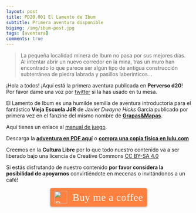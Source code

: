```yaml
---
layout: post
title: PD20.001 El Lamento de Ibum
subtitle: Primera aventura disponible
bigimg: /img/ibum-post.jpg
tags: [aventura]
comments: true
---
```


> La pequeña localidad minera de Ibum no pasa por sus mejores días. Al intentar abrir un nuevo corredor en la mina, tras un muro han encontrado lo que parece ser algún tipo de antigua construcción subterránea de piedra labrada y pasillos laberínticos...
>

¡Hola a todos! ¡Aquí está la primera aventura publicada en **Perverso d20**! Por favor dame una voz por [twitter](https://www.twitter.com/perversod20) si la has usado en tu mesa.

El Lamento de Ibum es una humilde semilla de aventura introductoria para el fantástico **Vieja Escuela JdR** de Javier *Dwayne Hicks* García publicado por primera vez en el fanzine del mismo nombre de **[Grapas&Mapas](https://twitter.com/grapasymapas)**.

Aquí tienes un enlace al [manual de juego](http://viejaescuela.nogarung.com/vieja-escuela-el-juego-de-rol/).

Descarga la [**adventura en PDF aquí**](https://drive.google.com/drive/folders/1c8rKi6QaQL3Dl6qYuPzCDknPxB0hJC8z) o **[compra una copia física en lulu.com](http://www.lulu.com/content/libro-tapa-blanda/pd20001-el-lamento-de-ibum/26203922)**

Creemos en la **Cultura Libre** por lo que todo nuestro contenido va a ser liberado bajo una licencia de Creative Commons [CC BY-SA 4.0](https://creativecommons.org/licenses/by-sa/4.0/deed.es)

Si estás disfrutando de nuestro contenido **por favor considera la posibilidad de apoyarnos** convirtiéndote en mecenas o invitándonos a un café!
<p style="text-align: center;">
<style>.bmc-button img{height: 34px !important;width: 35px !important;margin-bottom: 1px !important;box-shadow: none !important;border: none !important;vertical-align: middle !important;}.bmc-button{padding: 7px 10px 7px 10px !important;line-height: 35px !important;height:51px !important;min-width:217px !important;text-decoration: none !important;display:inline-flex !important;color:#FFFFFF !important;background-color:#FF813F !important;border-radius: 5px !important;border: 1px solid transparent !important;padding: 7px 10px 7px 10px !important;font-size: 22px !important;letter-spacing: 0.6px !important;box-shadow: 0px 1px 2px rgba(190, 190, 190, 0.5) !important;-webkit-box-shadow: 0px 1px 2px 2px rgba(190, 190, 190, 0.5) !important;margin: 0 auto !important;font-family:'Cookie', cursive !important;-webkit-box-sizing: border-box !important;box-sizing: border-box !important;-o-transition: 0.3s all linear !important;-webkit-transition: 0.3s all linear !important;-moz-transition: 0.3s all linear !important;-ms-transition: 0.3s all linear !important;transition: 0.3s all linear !important;}.bmc-button:hover, .bmc-button:active, .bmc-button:focus {-webkit-box-shadow: 0px 1px 2px 2px rgba(190, 190, 190, 0.5) !important;text-decoration: none !important;box-shadow: 0px 1px 2px 2px rgba(190, 190, 190, 0.5) !important;opacity: 0.85 !important;color:#FFFFFF !important;}</style><link href="https://fonts.googleapis.com/css?family=Cookie" rel="stylesheet"><a class="bmc-button" target="_blank" href="https://www.buymeacoffee.com/perversod20"><img src="https://cdn.buymeacoffee.com/buttons/bmc-new-btn-logo.svg" alt="Buy me a coffee"><span style="margin-left:15px;font-size:28px !important;">Buy me a coffee</span></a>
</p>
